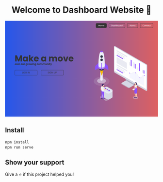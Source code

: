 <h1 align="center">Welcome to Dashboard Website 👋</h1>

![alt text](/src/assets/screen_home.png)

## Install

```sh
npm install
npm run serve
```

## Show your support

Give a ⭐️ if this project helped you!
